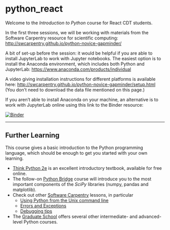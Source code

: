 # python_react

Welcome to the *Introduction to Python* course for React CDT students.

In the first three sessions, we will be working with materials from the Software Carpentry resource for scientific computing:
http://swcarpentry.github.io/python-novice-gapminder/

A bit of set-up before the session: it would be helpful if you are able to install JupyterLab to work with Jupyter notebooks. The easiest option is to install the Anaconda environment, which includes both Python and JupyterLab:
https://www.anaconda.com/products/individual

A video giving installation instructions for different platforms is available here: http://swcarpentry.github.io/python-novice-gapminder/setup.html
(You don’t need to download the data file mentioned on this page.)

If you aren’t able to install Anaconda on your machine, an alternative is to work with JupyterLab online using this link to the Binder resource:

[![Binder](https://mybinder.org/badge_logo.svg)](https://mybinder.org/v2/gh/johnpinney/python_react/main?urlpath=lab)

---

## Further Learning

This course gives a basic introduction to the Python programming language, which should be enough to get you started with your own learning.

* [Think Python 2e](https://greenteapress.com/wp/think-python-2e/) is an excellent introductory textbook, available for free online.
* The follow-on [Python Bridge](https://github.com/johnpinney/python_bridge) course will introduce you to the most important components of the *SciPy* libraries (numpy, pandas and matplotlib). 
* Check out other [Software Carpentry](https://software-carpentry.org/lessons/) lessons, in particular
	*  [Using Python from the Unix command line](https://swcarpentry.github.io/python-novice-inflammation/12-cmdline/index.html)
	*  [Errors and Exceptions](https://swcarpentry.github.io/python-novice-inflammation/09-errors/index.html)
	*  [Debugging tips](https://swcarpentry.github.io/python-novice-inflammation/11-debugging/index.html)
* The [Graduate School](https://www.imperial.ac.uk/study/pg/graduate-school/students/doctoral/professional-development/research-computing-data-science/courses/) offers several other intermediate- and advanced-level Python courses.
